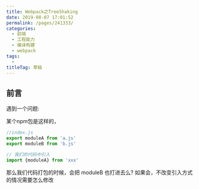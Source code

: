```yaml
---
title: Webpack之TreeShaking
date: 2019-08-07 17:01:52
permalink: /pages/241333/
categories: 
  - 前端
  - 工程能力
  - 编译构建
  - webpack
tags: 
  - 
titleTag: 草稿
---
```


## 前言

遇到一个问题:

某个npm包是这样的，
```js
//index.js
export moduleA from 'a.js'
export moduleB from 'b.js'

// 我们的代码中引入
import {moduleA} from 'xxx'
```
那么我们代码打包的时候，会把 moduleB 也打进去么? 如果会，不改变引入方式的情况需要怎么修改

## 